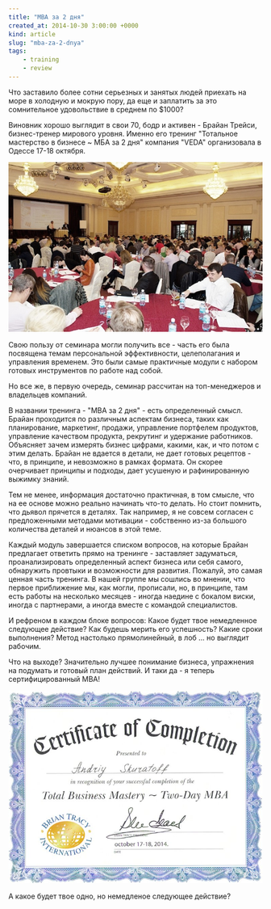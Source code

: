 ```yaml
---
title: "MBA за 2 дня"
created_at: 2014-10-30 3:00:00 +0000
kind: article
slug: "mba-za-2-dnya"
tags:
    - training
    - review
---
```

Что заставило более сотни серьезных и занятых людей приехать на море в холодную и мокрую пору, да еще и заплатить за это сомнительное удовольствие в среднем по $1000? 

Виновник хорошо выглядит в свои 70, бодр и активен - Брайан Трейси, бизнес-тренер мирового уровня. Именно его тренинг "Тотальное мастерство в бизнесе ~ МБА за 2 дня" компания "VEDA" организовала в Одессе 17-18 октября. 

![Тренинг Брайана Трейси](/assets/img/BrianTracyMBAHall.jpg)

Свою пользу от семинара могли получить все - часть его была посвящена темам персональной эффективности, целеполагания и управления временем. Это были самые практичные модули с набором готовых инструментов по работе над собой. 

Но все же, в первую очередь, семинар рассчитан на топ-менеджеров и владельцев компаний. 

В названии тренинга - "MBA за 2 дня" - есть определенный смысл. Брайан проходится по различным аспектам бизнеса, таких как планирование, маркетинг, продажи, управление портфелем продуктов, управление качеством продукта, рекрутинг и удержание работников. Объясняет зачем измерять бизнес цифрами, какими, как, и что потом с этим делать. Брайан не вдается в детали, не дает готовых рецептов - что, в принципе, и невозможно в рамках формата. Он скорее очерчивает принципы и подходы, дает усушеную и рафинированную выжимку знаний. 

Тем не менее, информация достаточно практичная, в том смысле, что на ее основе можно реально начинать что-то делать. Но стоит помнить, что дьявол прячется в деталях. Так например, я не совсем согласен с предложенными методами мотивации - собственно из-за большого количества деталей и нюансов в этой теме.

Каждый модуль завершается списком вопросов, на которые Брайан предлагает ответить прямо на тренинге - заставляет задуматься, проанализировать определенный аспект бизнеса или себя самого, обнаружить провтыки и возможности для развития. Пожалуй, это самая ценная часть тренинга. В нашей группе мы сошлись во мнении, что первое приближение мы, как могли, прописали, но, в принципе, там есть работы на несколько месяцев - иногда наедине с бокалом виски, иногда с партнерами, а иногда вместе с командой специалистов. 

И рефреном в каждом блоке вопросов: Какое будет твое немедленное следующее действие? Как будешь мерить его успешность? Какие сроки выполнения? Метод настолько прямолинейный, в лоб ... но выглядит рабочим. 

Что на выходе? Значительно лучшее понимание бизнеса, упражнения на подумать и готовый план действий. И таки да - я теперь сертифицированный MBA! 

![Сертификат MBA](/assets/img/BrianTracyMBACert.jpg)

А какое будет твое одно, но немедленое следующее действие?
